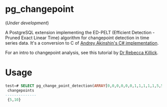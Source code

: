 # pg_changepoint

(*Under development*) 

A PostgreSQL extension implementing the ED-PELT (Efficient Detection - Pruned Exact Linear Time) algorithm for changepoint detection in time series data. It's a conversion to C of [Andrey Akinshin's C# implementation](https://aakinshin.net/posts/edpelt/).

For an intro to changepoint analysis, see this tutorial by [Dr Rebecca Killick](https://www.youtube.com/watch?v=WelmlZK5G2Y).

# Usage

```sql
test=# SELECT pg_change_point_detection(ARRAY[0,0,0,0,0,0,1,1,1,1,1,5,5,5,5,5,5,5,5]::float8[]) AS changepoints;
 changepoints 
--------------
 {5,10}
```
